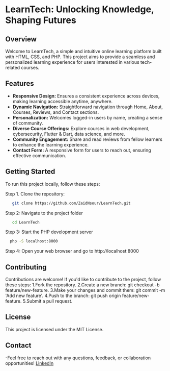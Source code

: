 # LearnTech: Unlocking Knowledge, Shaping Futures

## Overview

Welcome to LearnTech, a simple and intuitive online learning platform built with HTML, CSS, and PHP. This project aims to provide a seamless and personalized learning experience for users interested in various tech-related courses.

## Features

- **Responsive Design:** Ensures a consistent experience across devices, making learning accessible anytime, anywhere.
- **Dynamic Navigation:** Straightforward navigation through Home, About, Courses, Reviews, and Contact sections.
- **Personalization:** Welcomes logged-in users by name, creating a sense of community.
- **Diverse Course Offerings:** Explore courses in web development, cybersecurity, Flutter & Dart, data science, and more.
- **Community Engagement:** Share and read reviews from fellow learners to enhance the learning experience.
- **Contact Form:** A responsive form for users to reach out, ensuring effective communication.

## Getting Started

To run this project locally, follow these steps:

Step 1. Clone the repository:

```bash
   git clone https://github.com/ZaidNsour/LearnTech.git
```
Step 2: Navigate to the project folder
```bash
   cd LearnTech
```
Step 3: Start the PHP development server
 ```bash
   php -S localhost:8000
```

Step 4: Open your web browser and go to http://localhost:8000

## Contributing
Contributions are welcome! If you'd like to contribute to the project, follow these steps:
1.Fork the repository.
2.Create a new branch: git checkout -b feature/new-feature.
3.Make your changes and commit them: git commit -m 'Add new feature'.
4.Push to the branch: git push origin feature/new-feature.
5.Submit a pull request.

## License
This project is licensed under the MIT License.

## Contact

-Feel free to reach out with any questions, feedback, or collaboration opportunities!
 [LinkedIn](www.linkedin.com/in/zaid-nsour-2075632a8)
